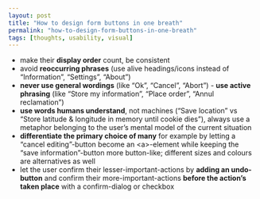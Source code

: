 ```yaml
---
layout: post
title: "How to design form buttons in one breath"
permalink: "how-to-design-form-buttons-in-one-breath"
tags: [thoughts, usability, visual]
---
```


<ul>
	<li>make their <strong>display order</strong> count, be consistent</li>
	<li>avoid <strong>reoccurring phrases</strong> (use alive headings/icons instead of “Information”, “Settings”, “About”)</li>
	<li> <strong>never use general wordings</strong> (like “Ok”, “Cancel”, “Abort”) - <strong>use active phrasing</strong> (like “Store my information”, “Place order”, “Annul reclamation”)</li>
	<li> <strong>use words humans understand</strong>, not machines (“Save location” vs “Store latitude &amp; longitude in memory until cookie dies”), always use a metaphor belonging to the user’s mental model of the current situation</li>
	<li> <strong>differentiate the primary choice of many</strong> for example by letting a “cancel editing”-button become an &lt;a&gt;-element while keeping the “save information”-button more button-like; different sizes and colours are alternatives as well</li>
	<li>let the user confirm their lesser-important-actions by <strong>adding an undo-button</strong> and confirm their more-important-actions <strong>before the action’s taken place</strong> with a confirm-dialog or checkbox</li>
</ul>
